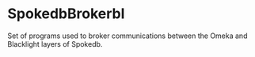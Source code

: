 # SpokedbBrokerbl
Set of programs used to broker communications between the Omeka and Blacklight layers of Spokedb.
